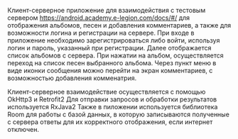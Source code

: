 Клиент-серверное приложение для взаимодействия с тестовым сервером 
https://android.academy.e-legion.com/docs/#/
для отображения альбомов, песен и добавления комментариев, 
а также для возможности логина и регистрации на сервере.
При входе в приложение необходимо зарегистрироваться либо войти, 
используя логин и пароль, указанный при регистрации.
Далее отображается список альбомов с сервера.
При нажатии на альбом, осуществляется переход на список песен выбранного альбома.
Через пункт меню в виде иконки сообщения можно перейти на экран комментариев, 
с возможностью добавления комменатрия. 

Клиент-серверное взаимодействие осуществляется с помощью OkHttp3 и Retrofit2
Для отправки запросов и обработки результатов используется RxJava2
Также в пиложении используется библиотека Room для работы с базой данных, 
в которую записываются полученные с сервера ответы
для их корректного отображения, если интернет отключен.
